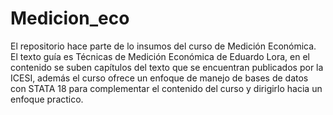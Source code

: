 # Medicion_eco

El repositorio hace parte de lo insumos del curso de Medición Económica. El texto guía es Técnicas de Medición Económica de Eduardo Lora, en el contenido se suben capítulos del texto que se encuentran publicados por la ICESI, además el curso ofrece un enfoque de manejo de bases de datos con STATA 18 para complementar el contenido del curso y dirigirlo hacia un enfoque practico. 
 
